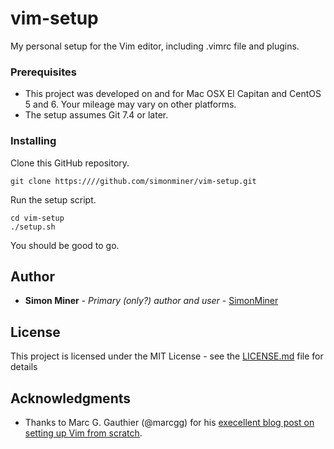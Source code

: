 # vim-setup

My personal setup for the Vim editor, including .vimrc file and plugins.

### Prerequisites

* This project was developed on and for Mac OSX El Capitan and CentOS 5 and 6. Your mileage may vary on other platforms.
* The setup assumes Git 7.4 or later.

### Installing

Clone this GitHub repository.

    git clone https:////github.com/simonminer/vim-setup.git
    
Run the setup script.

    cd vim-setup
    ./setup.sh

You should be good to go.

## Author

* **Simon Miner** - *Primary (only?) author and user* - [SimonMiner](https://github.com/simonminer)

## License

This project is licensed under the MIT License - see the [LICENSE.md](LICENSE.md) file for details

## Acknowledgments

* Thanks to Marc G. Gauthier (@marcgg) for his [execellent blog post on setting up Vim from scratch](http://marcgg.com/blog/2016/03/01/vimrc-example/).

